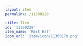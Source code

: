 ```yaml
---
layout: item
permalink: /11300228

title: Item
id: '11300228'
item_name: 'Mast Hat'
icon_url: 'item/icon/11300178.png'
---
```

